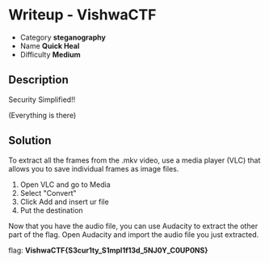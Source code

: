 # **Writeup - VishwaCTF**

* Category **steganography** 
* Name **Quick Heal** 
* Difficulty **Medium**


## Description

Security Simplified!!

(Everything is there)

## **Solution**

To extract all the frames from the .mkv video, use a media player (VLC) that allows you to save individual frames as image files. 

1. Open VLC and go to Media
2. Select "Convert"
3. Click Add and insert ur file
4. Put the destination

Now that you have the audio file, you can use Audacity to extract the other part of the flag. Open Audacity and import the audio file you just extracted.

flag: **VishwaCTF{S3cur1ty_S1mpl1f13d_5NJ0Y_C0UP0NS}**


